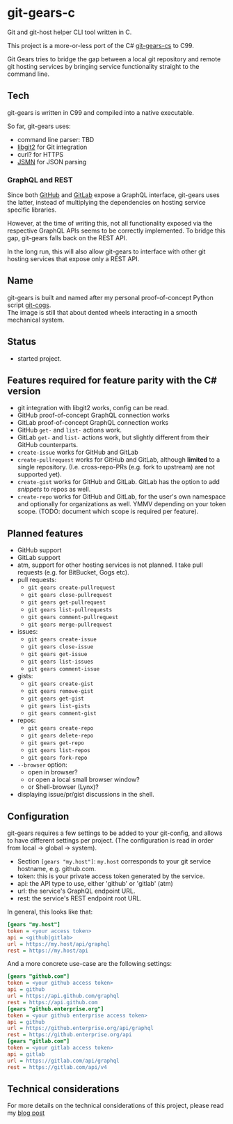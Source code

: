 # git-gears-c

Git and git-host helper CLI tool written in C.

This project is a more-or-less port of
the C# [git-gears-cs](https://github.com/KageKirin/git-gears-cs) to C99.

Git Gears tries to bridge the gap between
a local git repository and remote git hosting services
by bringing service functionality straight to
the command line.

## Tech

git-gears is written in C99 and compiled into a native executable.

So far, git-gears uses:

- command line parser: TBD
- [libgit2](https://github.com/libgit2/libgit2) for Git integration
- curl? for HTTPS
- [JSMN](https://github.com/zserge/jsmn) for JSON parsing

### GraphQL and REST

Since both [GitHub](https://developer.github.com/v4/) and
[GitLab](https://docs.gitlab.com/ee/api/graphql/index.html)
expose a GraphQL interface,
git-gears uses the latter, instead of multiplying the dependencies on
hosting service specific libraries.

However, at the time of writing this,
not all functionality exposed via the respective GraphQL APIs
seems to be correctly implemented.
To bridge this gap, git-gears falls back on the REST API.

In the long run, this will also allow git-gears to interface
with other git hosting services that expose only a REST API.

## Name

git-gears is built and named after my personal proof-of-concept
Python script [git-cogs](https://github.com/KageKirin/git-cog.py).  
The image is still that about dented wheels interacting
in a smooth mechanical system.

## Status

- started project.

## Features required for feature parity with the C# version

- git integration with libgit2 works, config can be read.
- GitHub proof-of-concept GraphQL connection works
- GitLab proof-of-concept GraphQL connection works
- GitHub `get-` and `list-` actions work.
- GitLab `get-` and `list-` actions work, but slightly different from their GitHub counterparts.
- `create-issue` works for GitHub and GitLab
- `create-pullrequest` works for GitHub and GitLab, although **limited** to a single repository.
  (I.e. cross-repo-PRs (e.g. fork to upstream) are not supported yet).
- `create-gist` works for GitHub and GitLab. GitLab has the option to add _snippets_ to repos as well.
- `create-repo` works for GitHub and GitLab, for the user's own namespace and optionally for organizations as well.
  YMMV depending on your token scope. (TODO: document which scope is required per feature).

## Planned features

- GitHub support
- GitLab support
- atm, support for other hosting services is not planned. I take pull requests (e.g. for BitBucket, Gogs etc).
- pull requests:
  - `git gears create-pullrequest`
  - `git gears close-pullrequest`
  - `git gears get-pullrequest`
  - `git gears list-pullrequests`
  - `git gears comment-pullrequest`
  - `git gears merge-pullrequest`
- issues:
  - `git gears create-issue`
  - `git gears close-issue`
  - `git gears get-issue`
  - `git gears list-issues`
  - `git gears comment-issue`
- gists:
  - `git gears create-gist`
  - `git gears remove-gist`
  - `git gears get-gist`
  - `git gears list-gists`
  - `git gears comment-gist`
- repos:
  - `git gears create-repo`
  - `git gears delete-repo`
  - `git gears get-repo`
  - `git gears list-repos`
  - `git gears fork-repo`
- `--browser` option:
  - open in browser?
  - or open a local small browser window?
  - or Shell-browser (Lynx)?
- displaying issue/pr/gist discussions in the shell.

## Configuration

git-gears requires a few settings to be added to your git-config,
and allows to have different settings per project.
(The configuration is read in order from local -> global -> system).

- Section `[gears "my.host"]`: `my.host` corresponds to your git service hostname, e.g. github.com.
- token: this is your private access token generated by the service.
- api: the API type to use, either 'github' or 'gitlab' (atm)
- url: the service's GraphQL endpoint URL.
- rest: the service's REST endpoint root URL.

In general, this looks like that:

```ini
[gears "my.host"]
token = <your access token>
api = <github|gitlab>
url = https://my.host/api/graphql
rest = https://my.host/api
```

And a more concrete use-case are the following settings:

```ini
[gears "github.com"]
token = <your github access token>
api = github
url = https://api.github.com/graphql
rest = https://api.github.com
[gears "github.enterprise.org"]
token = <your github enterprise access token>
api = github
url = https://github.enterprise.org/api/graphql
rest = https://github.enterprise.org/api
[gears "gitlab.com"]
token = <your gitlab access token>
api = gitlab
url = https://gitlab.com/api/graphql
rest = https://gitlab.com/api/v4
```

## Technical considerations

For more details on the technical considerations of this project, please read my [blog post](https://gist.github.com/KageKirin/719fa5c74affd90c21fa2d7d959dc9f3)
